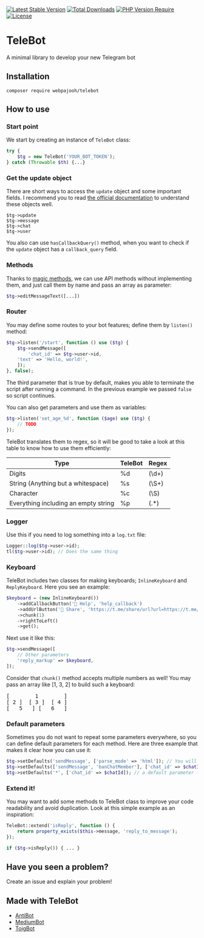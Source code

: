 [![Latest Stable Version](http://poser.pugx.org/webpajooh/telebot/v)](https://packagist.org/packages/webpajooh/telebot) [![Total Downloads](http://poser.pugx.org/webpajooh/telebot/downloads)](https://packagist.org/packages/webpajooh/telebot) [![PHP Version Require](http://poser.pugx.org/webpajooh/telebot/require/php)](https://packagist.org/packages/webpajooh/telebot) [![License](http://poser.pugx.org/webpajooh/telebot/license)](https://packagist.org/packages/webpajooh/telebot)

# TeleBot
A minimal library to develop your new Telegram bot

## Installation
`composer require webpajooh/telebot`

## How to use

### Start point
We start by creating an instance of `TeleBot` class:
```php
try {
    $tg = new TeleBot('YOUR_BOT_TOKEN');
} catch (Throwable $th) {...}
```

### Get the update object
There are short ways to access the `update` object and some important fields. I recommend you to read [the official documentation](https://core.telegram.org/bots/api) to understand these objects well.
```
$tg->update
$tg->message
$tg->chat
$tg->user
```
You also can use `hasCallbackQuery()` method, when you want to check if the `update` object has a `callback_query` field.

### Methods
Thanks to [magic methods](https://www.php.net/manual/en/language.oop5.magic.php), we can use API methods without implementing them, and just call them by name and pass an array as parameter:
```php
$tg->editMessageText([...])
```

### Router
You may define some routes to your bot features; define them by `listen()` method:
```php
$tg->listen('/start', function () use ($tg) {
    $tg->sendMessage([
        'chat_id' => $tg->user->id,
	'text' => 'Hello, world!',
    ]);
}, false);
```
The third parameter that is true by default, makes you able to terminate the script after running a command. In the previous example we passed `false` so script continues.

You can also get parameters and use them as variables:
```php
$tg->listen('set_age_%d', function ($age) use ($tg) {
    // TODO
});
```

TeleBot translates them to regex, so it will be good to take a look at this table to know how to use them efficiently:

| Type |TeleBot| Regex |
|--|--|--|
| Digits | %d | (\d+) |
| String (Anything but a whitespace) | %s | (\S+) |
| Character | %c | (\S) |
| Everything including an empty string| %p | (.*) |

### Logger
Use this if you need to log something into a `log.txt` file:
```php
Logger::log($tg->user->id);
tl($tg->user->id); // Does the same thing
```

### Keyboard
TeleBot includes two classes for making keyboards; `InlineKeyboard` and `ReplyKeyboard`. Here you see an example:
```php
$keyboard = (new InlineKeyboard())
    ->addCallbackButton('📕 Help', 'help_callback')
    ->addUrlButton('📱 Share', 'https://t.me/share/url?url=https://t.me/your_awesome_bot&text=Some text')
    ->chunk(1)
    ->rightToLeft()
    ->get();
```
Next use it like this:
```php
$tg->sendMessage([
    // Other parameters
    'reply_markup' => $keyboard,
]);
```

Consider that `chunk()` method accepts multiple numbers as well! You may pass an array like [1, 3, 2] to build such a keyboard:  
<pre>
[        1        ]  
[ 2 ]  [ 3️ ]  [ 4 ]  
[   5   ] [   6   ]  
</pre>

### Default parameters
Sometimes you do not want to repeat some parameters everywhere, so you can define default parameters for each method. Here are three example that makes it clear how you can use it:
```php
$tg->setDefaults('sendMessage', ['parse_mode' => 'html']); // You will not need passing parse_mode anymore
$tg->setDefaults(['sendMessage', 'banChatMember'], ['chat_id' => $chatId]);
$tg->setDefaults('*', ['chat_id' => $chatId]); // a default parameter for all methods
```

### Extend it!
You may want to add some methods to TeleBot class to improve your code readability and avoid duplication. Look at this simple example as an inspiration:
```php
TeleBot::extend('isReply', function () {
    return property_exists($this->message, 'reply_to_message');
});

if ($tg->isReply()) { ... }
```

## Have you seen a problem?
Create an issue and explain your problem!

## Made with TeleBot
- <a  href="https://github.com/WebPajooh/AntiBot">AntiBot</a>
- <a  href="https://github.com/WebPajooh/MediumBot">MediumBot</a>
- <a  href="https://github.com/MahdiyarGHD/ToigBot">ToigBot</a>
